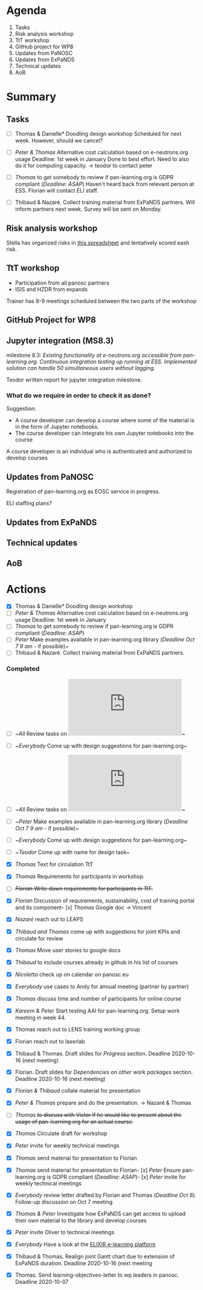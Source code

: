

# Agenda

1. Tasks
1. Risk analysis workshop
3. TtT workshop
4. GitHub project for WP8
5. Updates from PaNOSC
6. Updates from ExPaNDS
7. Technical updates
8. AoB

# Summary

## Tasks

- [ ] Thomas & Danielle* Doodling design workshop
Scheduled for next week. However, should we cancel?

- [ ] *Peter & Thomas* Alternative cost calculation based on e-neutrons.org usage  Deadline: 1st week in January 
Done to best effort. Need to also do it for computing capacity.  -> teodor to contact peter

- [ ] *Thomas* to get somebody to review if pan-learning.org is GDPR compliant (*Deadline: ASAP*)
Haven't heard back from relevant person at ESS. Florian will contact ELI staff. 

- [ ] Thibaud & Nazaré. Collect training material from ExPaNDS partners. 
Will inform partners next week. Survey will be sent on Monday.


## Risk analysis workshop
Stella has organized risks in [this spreadsheet](https://docs.google.com/spreadsheets/d/1uiPD45n7QO1c1AtH6jfPY_oGyPchwx3JPpVinNlyUQs/edit#gid=502565120) 
and tentatively scored eash risk.


## TtT workshop
- Participation from all panosc partners
- ISIS and HZDR from expands

Trainer has 8-9 meetings scheduled between the two parts of the workshop

## GitHub Project for WP8


## Jupyter integration (MS8.3)

milestone 8.3: 
_Existing functionality at e-neutrons.org accessible from pan-learning.org. Continuous integration testing up running at ESS. Implemented solution can handle 50 simultaneous users without lagging._


Teodor written report for jupyter integration milestone. 


### What do we require in order to check it as done?

Suggestion: 
* A course developer can develop a course where some of the material is in the form of Jupyter notebooks.
* The course developer can integrate his own Jupyter notebooks into the course 

A course developer is an individual who is authenticated and authorized to develop courses



## Updates from PaNOSC
Registration of pan-learning.org as EOSC service in progress. 

ELI staffing plans?



## Updates from ExPaNDS



## Technical updates


## AoB


Actions
=======
- [x] Thomas & Danielle* Doodling design workshop
- [ ] *Peter & Thomas* Alternative cost calculation based on e-neutrons.org usage  Deadline: 1st week in January 
- [ ] *Thomas* to get somebody to review if pan-learning.org is GDPR compliant (*Deadline: ASAP*)
- [ ] *Peter* Make examples available in pan-learning.org library (*Deadline Oct 7 9 am* - if possible)~
- [ ] Thibaud & Nazaré. Collect training material from ExPaNDS partners. 

### Completed
- [ ] ~*All* Review tasks on ![mind map](https://github.com/panosc-eu/panosc/blob/master/Work%20Packages/WP8%20User%20Training/MeetingMinutes/snippets/Requirements.pdf)~
- [ ] ~*Everybody* Come up with design suggestions for pan-learning.org~ 
- [ ] ~*All* Review tasks on ![mind map](https://github.com/panosc-eu/panosc/blob/master/Work%20Packages/WP8%20User%20Training/MeetingMinutes/snippets/Requirements.pdf)~
- [ ] ~*Peter* Make examples available in pan-learning.org library (*Deadline Oct 7 9 am* - if possible)~
- [ ] ~*Everybody* Come up with design suggestions for pan-learning.org~
- [ ] ~*Teodor* Come up with name for design task~
- [x] *Thomas* Text for circulation TtT
- [x] *Thomas* Requirements for participants in workshop.
- [ ] ~~*Florian* Write down requirements for participants in TtT.~~
- [x] *Florian* Discussion of requirements, sustainability, cost of training portal and its component- [x] *Thomas* Google doc -> Vincent
- [x] *Nazaré* reach out to LEAPS 
- [x] *Thibaud and Thomas* come up with suggestions for joint KPIs and circulate for review
- [x] *Thomas* Move user stories to google docs
- [x] *Thibaud* to include courses already in github in his list of courses
- [x] *Nicoletta* check up on calendar on panosc.eu
- [x] *Everybody* use cases to Andy for annual meeting (partner by partner)
- [x] *Thomas* discuss time and number of participants for online course
- [x] *Kareem & Peter* Start testing AAI for pan-learning.org. Setup work meeting in week 44.
- [x] Thomas reach out to LENS training working group
- [x] Florian reach out to laserlab
- [x] Thibaud & Thomas. Draft slides for *Progress* section. Deadline 2020-10-16 (next meeting)
- [x] Florian. Draft slides for *Dependencies on other work packages* section. Deadline 2020-10-16 (next meeting)
- [x] *Florian & Thibaud* collate material for presentation
- [x] *Peter & Thomas* prepare and do the presentation. -> Nazaré & Thomas
- [ ] *Thomas* ~~to discuss with Victor if he would like to present about the usage of pan-learning.org for an actual course.~~
- [x] *Thomas* Circulate draft for workshop
- [x] *Peter* invite for weekly technical meetings
- [x] *Thomas* send material for presentation to Florian
- [x] *Thomas* send material for presentation to Florian- [x] *Peter* Ensure pan-learning.org is GDPR compliant (*Deadline: ASAP*)- [x] *Peter* invite for weekly technical meetings
- [x] *Everybody* review letter drafted by Florian and Thomas (*Deadline Oct 6*). Follow-up discussion on Oct 7 meeting
- [x] *Thomas & Peter* Investigate how ExPaNDS can get access to upload their own material to the library and develop courses
- [x] *Peter* invite Oliver to technical meetings
- [x] *Everybody* Have a look at the [ELIXIR e-learning platform](https://elixir.mf.uni-lj.si)
- [x] Thibaud & Thomas. Realign joint Gantt chart due to extension of ExPaNDS duration. Deadline 2020-10-16 (next meeting
- [x] Thomas. Send learning-objectives-letter to wp leaders in panosc. Deadline 2020-10-07




